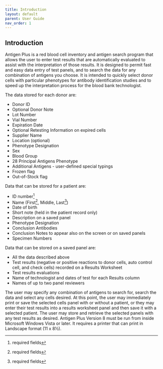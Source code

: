 ```yaml
---
title: Introduction
layout: default
parent: User Guide
nav_order: 1
---
```


## Introduction

Antigen Plus is a red blood cell inventory and antigen search program that
allows the user to enter test results that are automatically evaluated to assist
with the interpretation of those results. It is designed to permit fast and easy
data entry of test panels, and to search the data for any combination of
antigens you choose. It is intended to quickly select donor cells with
particular phenotypes for antibody identification studies and to speed up the
interpretation process for the blood bank technologist.

The data stored for each donor are:

- Donor ID
- Optional Donor Note
- Lot Number
- Vial Number
- Expiration Date
- Optional Retesting Information on expired cells
- Supplier Name
- Location (optional)
- Phenotype Designation
- Sex
- Blood Group
- 28 Principal Antigens Phenotype
- Additional Antigens - user-defined special typings
- Frozen flag
- Out-of-Stock flag

Data that can be stored for a patient are:

- ID number[^req]
- Name (First[^req], Middle, Last[^req])
- Date of birth
- Short note (held in the patient record only)
- Description on a saved panel
- Phenotype Designation
- Conclusion Antibodies
- Conclusion Notes to appear also on the screen or on saved panels
- Specimen Numbers

[^req]: required fields

Data that can be stored on a saved panel are:

- All the data described above
- Test results (negative or positive reactions to donor cells, auto control
  cell, and check cells) recorded on a Results Worksheet
- Test results evaluations
- Name of technologist and dates of test for each Results column
- Names of up to two panel reviewers

The user may specify any combination of antigens to search for, search the data
and select any cells desired. At this point, the user may immediately print or
save the selected cells panel with or without a patient, or they may enter their
test results into a results worksheet panel and then save it with a selected
patient. The user may store and retrieve the selected panels with any test
results as desired. Antigen Plus Version 8 must be run from inside Microsoft
Windows Vista or later. It requires a printer that can print in Landscape format
(11 x 8½).

